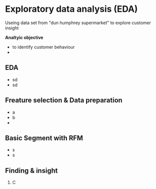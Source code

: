 # Exploratory data analysis (EDA) 
Useing data set from "dun humphrey supermarket" to explore customer insight

**Analtyic objective**
- to identify customer behaviour
- 
  
## EDA
- sd
- sd

## Freature selection & Data preparation
- a
- b
- 
## Basic Segment with RFM
- s
- s

## Finding & insight
1) C
